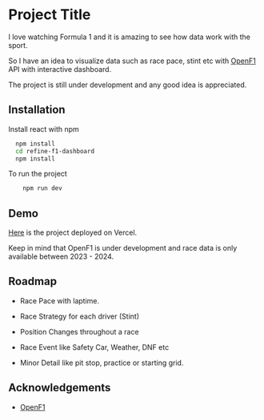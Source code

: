
# Project Title



I love watching Formula 1 and it is amazing to see how data work with the sport. 

So I have an idea to visualize  data such as race pace, stint etc with [OpenF1](https://openf1.org/) API with interactive dashboard.

The project is still under development and any good idea is appreciated.













## Installation

Install react with npm

```bash
  npm install 
  cd refine-f1-dashboard
  npm install 
```


To run the project


```bash
    npm run dev
```



    
## Demo

[Here](https://refine-f1-dashboard.vercel.app/) is the project deployed on Vercel.

Keep in mind that OpenF1 is under development and race data is only available between 2023 - 2024.


## Roadmap

- Race Pace with laptime.

- Race Strategy for each driver (Stint)

- Position Changes throughout a race

- Race Event like Safety Car, Weather, DNF etc

- Minor Detail like pit stop, practice or starting grid.


## Acknowledgements

 - [OpenF1](https://openf1.org/)

